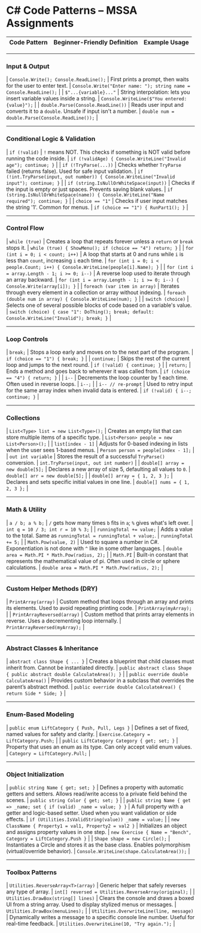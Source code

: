 # C# Code Patterns – MSSA Assignments

| Code Pattern | Beginner-Friendly Definition | Example Usage |
|--------------|------------------------------|----------------|

---

### Input & Output

| `Console.Write(); Console.ReadLine();` | First prints a prompt, then waits for the user to enter text. | `Console.Write("Enter name: "); string name = Console.ReadLine();` |
| `$"...{variable}..."` | String interpolation: lets you insert variable values inside a string. | `Console.WriteLine($"You entered: {value}");` |
| `double.Parse(Console.ReadLine())` | Reads user input and converts it to a `double`. Unsafe if input isn't a number. | `double num = double.Parse(Console.ReadLine());` |

---

### Conditional Logic & Validation

| `if (!valid)` | `!` means NOT. This checks if something is NOT valid before running the code inside. | `if (!validAge) { Console.WriteLine("Invalid age"); continue; }` |
| `if (!TryParse(...))` | Checks whether `TryParse` failed (returns false). Used for safe input validation. | `if (!int.TryParse(input, out number)) { Console.WriteLine("Invalid input"); continue; }` |
| `if (string.IsNullOrWhiteSpace(input))` | Checks if the input is empty or just spaces. Prevents saving blank values. | `if (string.IsNullOrWhiteSpace(name)) { Console.WriteLine("Name required"); continue; }` |
| `choice == "1"` | Checks if user input matches the string '1'. Common for menus. | `if (choice == "1") { RunPart1(); }` |

---

### Control Flow

| `while (true)` | Creates a loop that repeats forever unless a `return` or `break` stops it. | `while (true) { ShowMenu(); if (choice == "4") return; }` |
| `for (int i = 0; i < count; i++)` | A loop that starts at 0 and runs while `i` is less than `count`, increasing `i` each time. | `for (int i = 0; i < people.Count; i++) { Console.WriteLine(people[i].Name); }` |
| `for (int i = array.Length - 1; i >= 0; i--)` | A reverse loop used to iterate through an array backward. | `for (int i = array.Length - 1; i >= 0; i--) { Console.Write(array[i]); }` |
| `foreach (var item in array)` | Iterates through every element in a collection or array without indexing. | `foreach (double num in array) { Console.WriteLine(num); }` |
| `switch (choice)` | Selects one of several possible blocks of code based on a variable's value. | `switch (choice) { case "1": DoThing(); break; default: Console.WriteLine("Invalid"); break; }` |

---

### Loop Controls

| `break;` | Stops a loop early and moves on to the next part of the program. | `if (choice == "1") { break; }` |
| `continue;` | Skips the rest of the current loop and jumps to the next round. | `if (!valid) { continue; }` |
| `return;` | Ends a method and goes back to wherever it was called from. | `if (choice == "4") { return; }` |
| `i--` | Decrements the loop counter by 1 each time. Often used in reverse loops. | `i--;` |
| `i-- // re-prompt` | Used to retry input for the same array index when invalid data is entered. | `if (!valid) { i--; continue; }` |

---

### Collections

| `List<Type> list = new List<Type>();` | Creates an empty list that can store multiple items of a specific type. | `List<Person> people = new List<Person>();` |
| `list[index - 1]` | Adjusts for 0-based indexing in lists when the user sees 1-based menus. | `Person person = people[index - 1];` |
| `out int variable` | Stores the result of a successful `TryParse()` conversion. | `int.TryParse(input, out int number)` |
| `double[] array = new double[5];` | Declares a new array of size 5, defaulting all values to `0`. | `double[] arr = new double[5];` |
| `double[] array = { 1, 2, 3 };` | Declares and sets specific initial values in one line. | `double[] nums = { 1, 2, 3 };` |

---

### Math & Utility

| `a / b; a % b;` | `/` gets how many times `b` fits in `a`; `%` gives what's left over. | `int q = 10 / 3; int r = 10 % 3;` |
| `runningTotal += value;` | Adds a value to the total. Same as `runningTotal = runningTotal + value;`. | `runningTotal += 5;` |
| `Math.Pow(value, 2)` | Used to square a number in C#. Exponentiation is not done with `^` like in some other languages. | `double area = Math.PI * Math.Pow(radius, 2);` |
| `Math.PI` | Built-in constant that represents the mathematical value of pi. Often used in circle or sphere calculations. | `double area = Math.PI * Math.Pow(radius, 2);` |

---

### Custom Helper Methods (DRY)

| `PrintArray(array)` | Custom method that loops through an array and prints its elements. Used to avoid repeating printing code. | `PrintArray(myArray);` |
| `PrintArrayReversed(array)` | Custom method that prints array elements in reverse. Uses a decrementing loop internally. | `PrintArrayReversed(myArray);` |

---

### Abstract Classes & Inheritance

| `abstract class Shape { ... }` | Creates a blueprint that child classes must inherit from. Cannot be instantiated directly. | `public abstract class Shape { public abstract double CalculateArea(); }` |
| `public override double CalculateArea()` | Provides custom behavior in a subclass that overrides the parent’s abstract method. | `public override double CalculateArea() { return Side * Side; }` |

---

### Enum-Based Modeling

| `public enum LiftCategory { Push, Pull, Legs }` | Defines a set of fixed, named values for safety and clarity. | `Exercise.Category = LiftCategory.Push;` |
| `public LiftCategory Category { get; set; }` | Property that uses an enum as its type. Can only accept valid enum values. | `Category = LiftCategory.Pull;` |

---

### Object Initialization

| `public string Name { get; set; }`  | Defines a property with automatic getters and setters. Allows read/write access to a private field behind the scenes. | `public string Color { get; set; }`   |
| `public string Name { get => _name; set { if (valid) _name = value; } }` | A full property with a getter and logic-based setter. Used when you want validation or side effects. | `if (Utilities.IsValidString(value)) _name = value;` |
| `new ClassName { Property1 = val1, Property2 = val2 }` | Initializes an object and assigns property values in one step. | `new Exercise { Name = "Bench", Category = LiftCategory.Push }` |
| `Shape shape = new Circle();` | Instantiates a Circle and stores it as the base class. Enables polymorphism (virtual/override behavior). | `Console.WriteLine(shape.CalculateArea());` |

---

### Toolbox Patterns

| `Utilities.ReverseArray<T>(array)` | Generic helper that safely reverses any type of array. | `int[] reversed = Utilities.ReverseArray(original);` |
| `Utilities.DrawBox(string[] lines)` | Clears the console and draws a boxed UI from a string array. Used to display stylized menus or messages. | `Utilities.DrawBox(menuLines);` |
| `Utilities.OverwriteLine(line, message)` | Dynamically writes a message to a specific console line number. Useful for real-time feedback. | `Utilities.OverwriteLine(10, "Try again.");` |
